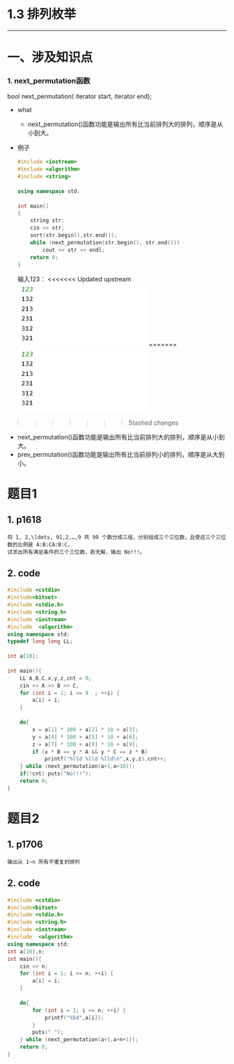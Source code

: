# 1.3 排列枚举

---

# 一、涉及知识点

### 1. next_permutation函数

  bool next_permutation( iterator start, iterator end);

+ what
  + next_permutation()函数功能是输出所有比当前排列大的排列，顺序是从小到大。
+ 例子

    ```C++
    #include <iostream>
    #include <algorithm>
    #include <string>
    
    using namespace std;
    
    int main()
    {
        string str;
        cin >> str;
        sort(str.begin(),str.end());
        while (next_permutation(str.begin(), str.end()))
            cout << str << endl;
        return 0;
    }
    ```

    输入123：
<<<<<<< Updated upstream
    ![输出](https://github.com/Dakai1020/luogu-/blob/main/Pic/1.3.1.png)
=======
    ![1.3.1](/assets/1.3.1.png)

>>>>>>> Stashed changes
+ next_permutation()函数功能是输出所有比当前排列大的排列，顺序是从小到大。
+ prev_permutation()函数功能是输出所有比当前排列小的排列，顺序是从大到小。

# 题目1

## 1. p1618

    将 1, 2,\ldots, 91,2,…,9 共 99 个数分成三组，分别组成三个三位数，且使这三个三位数的比例是 A:B:CA:B:C，
    试求出所有满足条件的三个三位数，若无解，输出 No!!!。

## 2. code

```C++
#include <cstdio>
#include<bitset>
#include <stdio.h>
#include <string.h>
#include <iostream>
#include  <algorithm>
using namespace std;
typedef long long LL;

int a[10];

int main(){
    LL A,B,C,x,y,z,cnt = 0;
    cin >> A >> B >> C;
    for (int i = 1; i <= 9  ; ++i) {
        a[i] = i;
    }

    do{
        x = a[1] * 100 + a[2] * 10 + a[3];
        y = a[4] * 100 + a[5] * 10 + a[6];
        z = a[7] * 100 + a[8] * 10 + a[9];
        if (x * B == y * A && y * C == z * B)
            printf("%lld %lld %lld\n",x,y,z),cnt++;
    } while (next_permutation(a+1,a+10));
    if(!cnt) puts("No!!!");
    return 0;
}

```

# 题目2

## 1. p1706

    输出从 1~n 所有不重复的排列

## 2. code

```C++
#include <cstdio>
#include<bitset>
#include <stdio.h>
#include <string.h>
#include <iostream>
#include  <algorithm>
using namespace std;
int a[10],n;
int main(){
    cin >> n;
    for (int i = 1; i <= n; ++i) {
        a[i] = i;
    }

    do{
        for (int i = 1; i <= n; ++i) {
            printf("%5d",a[i]);
        }
        puts(" ");
    } while (next_permutation(a+1,a+n+1));
    return 0;
}

```
